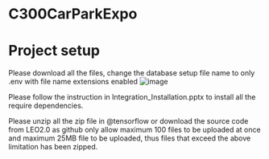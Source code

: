 # C300CarParkExpo

# Project setup 
Please download all the files, change the database setup file name to only .env with file name extensions enabled
![image](https://user-images.githubusercontent.com/68257476/127775064-8867bd64-e879-4bea-a5b8-967efa6bc07f.png)

Please follow the instruction in Integration_Installation.pptx to install all the require dependencies.

Please unzip all the zip file in @tensorflow or download the source code from LEO2.0 as github only allow maximum 100 files to be uploaded at once and maximum 25MB file to be uploaded, thus files that exceed the above limitation has been zipped.
